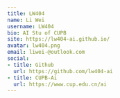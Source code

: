 ```yaml
---
title: LW404
name: Li Wei
username: LW404
bio: AI Stu of CUPB
site: https://lw404-ai.github.io/
avatar: lw404.png
email: liwei-@outlook.com
social:
- title: Github
  url: https://github.com/lw404-ai
- title: CUPB-Ai
  url: https://www.cup.edu.cn/ai
---
```


